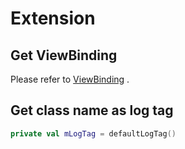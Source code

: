 # Extension

## Get ViewBinding

Please refer to [ViewBinding](https://ave.entropy2020.cn/documents/VastTools/architecture-components/ui-layer-libraries/view-bind/Reflex/#viewbinding) .

## Get class name as log tag

```kotlin
private val mLogTag = defaultLogTag()
```
